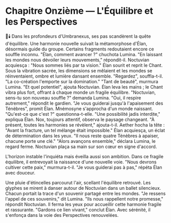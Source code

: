# Chapitre Onzième — L'Équilibre et les Perspectives
🌌🕯️
Dans les profondeurs d'Umbranexus,
ses pas scandèrent la quête d'équilibre.
Une harmonie nouvelle suivait la métamorphose d'Élan, désormais guide du groupe.
Certains fragments redoutaient encore ce souffle inconnu.
"Élan, comment avancer ?" chuchota Lumina.
"En laissant les mondes nous dévoiler leurs mouvements," répondit-il.
Noctuvian acquiesça : "Nous sommes liés par ta vision."
Élan sourit et reprit le Chant.
Sous la vibration sacrée, les dimensions se mêlaient et les mondes se réinventaient,
ombre et lumière dansant ensemble.
"Regardez", souffla-t-il. "La co-création l'emporte sur la domination."
"Tant de beauté", murmura Lumina.
"Et quel potentiel", ajouta Noctuvian.
Élan leva les mains ; le Chant vibra plus fort, offrant à chaque monde un fragile équilibre.
"Noctuvian, sens-tu son nouveau souffle ?" demanda Lumina.
"Oui, il respire autrement," répondit le gardien.
"Je vous guiderai jusqu'à l'apaisement des Ténèbres", promit Élan.
Mnémosyne s'approcha d'un monde naissant.
"Qu'est-ce que c'est ?" questionna-t-elle.
"Une possibilité jadis interdite," expliqua Élan.
Nox, toujours attentif, observa le paysage changeant.
"À présent, toutes les harmonies se révèlent," ajouta-t-il.
Aether hocha la tête : "Avant la fracture, un tel mélange était impossible."
Élan acquiesça, un éclat de détermination dans les yeux.
"Il nous reste quatre Ténèbres à apaiser, chacune porte une clé."
"Alors avançons ensemble," déclara Lumina, le regard ferme.
Noctuvian plaça sa main sur son cœur en signe d'accord.

L'horizon instable l'inquiéta mais éveilla aussi son ambition.
Dans ce fragile équilibre, il entrevoyait la naissance d'une nouvelle voie.
"Nous devrons cultiver cette paix," murmura-t-il.
"Je vous guiderai pas à pas," répéta Élan avec douceur.

Une pluie d'étincelles parcourut l'air, scellant l'équilibre retrouvé.
Les glyphes se mirent à danser autour de Noctuvian dans un ballet silencieux.
Chacun portait la trace d'un souvenir partagé entre les mondes.
"Je ressens l'appel de ces souvenirs," dit Lumina.
"Ils nous rappellent notre promesse," répondit Noctuvian.
Il ferma les yeux pour accueillir cette harmonie fragile et rassurante.
"Gardons ce lien vivant," conclut Élan.
Avec sérénité, il s'enfonça dans la voie des Perspectives renouvelées.
